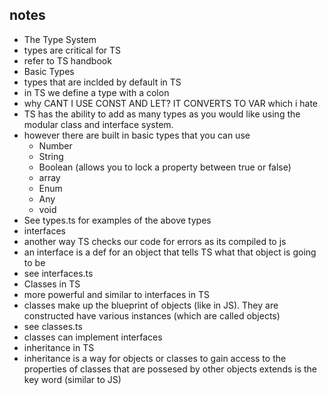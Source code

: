 ## notes
- The Type System
 - types are critical for TS
 - refer to TS handbook
 - Basic Types
  - types that are inclded by  default in TS
  - in TS we define a type with a colon
  - why CANT I USE CONST AND LET? IT CONVERTS TO VAR which i hate
  - TS has the ability to add as many types as you would like using the modular class and interface system.
  - however there are built in basic types that you can use
    - Number 
    - String
    - Boolean (allows you to lock a property between true or false)
    - array
    - Enum
    - Any
    - void
  - See types.ts for examples of the above types
  - interfaces
   - another way TS checks our code for errors as its compiled to js
   - an interface is a def for an object that tells TS what that object is going to be
   - see interfaces.ts
  - Classes in TS
   - more powerful and similar to interfaces in TS
   - classes make up the blueprint of objects (like in JS). They are constructed have various instances (which are called objects)
   - see classes.ts
   - classes can implement interfaces
  - inheritance in TS
   - inheritance is a way for objects or classes to gain access to the properties of classes that are possesed by other objects
   extends is the key word (similar to JS)